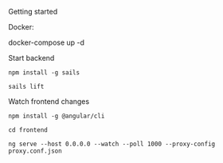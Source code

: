 
Getting started

Docker:

docker-compose up -d

Start backend

`npm install -g sails`

`sails lift`

Watch frontend changes

`npm install -g @angular/cli`

`cd frontend`

`ng serve --host 0.0.0.0 --watch --poll 1000 --proxy-config proxy.conf.json`